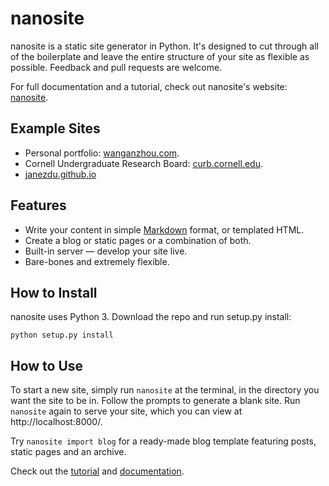 # nanosite
nanosite is a static site generator in Python. It's designed to cut through all of the boilerplate and leave the entire structure of your site as flexible as possible. Feedback and pull requests are welcome.

For full documentation and a tutorial, check out nanosite's website: [nanosite](http://wanganzhou.com/nanosite).

## Example Sites
- Personal portfolio: [wanganzhou.com](http://wanganzhou.com/).
- Cornell Undergraduate Research Board: [curb.cornell.edu](http://curb.cornell.edu/).
- [janezdu.github.io](http://janezdu.github.io)

## Features
* Write your content in simple [Markdown](http://daringfireball.net/projects/markdown/) format, or templated HTML.
* Create a blog or static pages or a combination of both.
* Built-in server &mdash; develop your site live.
* Bare-bones and extremely flexible.

## How to Install
nanosite uses Python 3. Download the repo and run setup.py install:

    python setup.py install

## How to Use
To start a new site, simply run `nanosite` at the terminal, in the directory you want the site to be in. Follow the prompts to generate a blank site. Run `nanosite` again to serve your site, which you can view at http://localhost:8000/.

Try `nanosite import blog` for a ready-made blog template featuring posts, static pages and an archive.

Check out the [tutorial](http://wanganzhou.com/nanosite/tutorial.html) and [documentation](http://wanganzhou.com/nanosite/doc).
